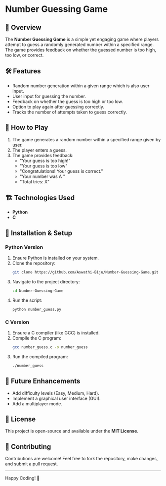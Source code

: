 # Number Guessing Game

## 🎯 Overview
The **Number Guessing Game** is a simple yet engaging game where players attempt to guess a randomly generated number within a specified range. The game provides feedback on whether the guessed number is too high, too low, or correct.

## 🛠 Features
- Random number generation within a given range which is also user input.
- User input for guessing the number.
- Feedback on whether the guess is too high or too low.
- Option to play again after guessing correctly.
- Tracks the number of attempts taken to guess correctly.

## 🚀 How to Play
1. The game generates a random number within a specified range given by user.
2. The player enters a guess.
3. The game provides feedback:
   - "Your guess is too high!"
   - "Your guess is too low"
   - "Congratulations! Your guess is correct."
   - "Your number was A "
   - "Total tries: X"

## 🏗 Technologies Used
- **Python**
- **C**

## 🔧 Installation & Setup
### Python Version
1. Ensure Python is installed on your system.
2. Clone the repository:
   ```sh
   git clone https://github.com/Aswathi-Biju/Number-Guessing-Game.git
   ```
3. Navigate to the project directory:
   ```sh
   cd Number-Guessing-Game
   ```
4. Run the script:
   ```sh
   python number_guess.py
   ```

### C Version
1. Ensure a C compiler (like GCC) is installed.
2. Compile the C program:
   ```sh
   gcc number_guess.c -o number_guess
   ```
3. Run the compiled program:
   ```sh
   ./number_guess
   ```

## 📌 Future Enhancements
- Add difficulty levels (Easy, Medium, Hard).
- Implement a graphical user interface (GUI).
- Add a multiplayer mode.

## 📜 License
This project is open-source and available under the **MIT License**.

## 🤝 Contributing
Contributions are welcome! Feel free to fork the repository, make changes, and submit a pull request.

---
Happy Coding! 🎲

